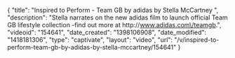 {
    "title": "Inspired to Perform - Team GB by adidas by Stella McCartney ",
    "description": "Stella narrates on the new adidas film to launch official Team GB lifestyle collection -find out more at http:\/\/www.adidas.com\/teamgb.",
    "videoid": "154641",
    "date_created": "1398106908",
    "date_modified": "1418181306",
    "type": "captivate",
    "layout": "video",
    "url": "\/v\/inspired-to-perform-team-gb-by-adidas-by-stella-mccartney\/154641"
}